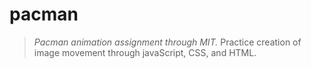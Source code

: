 # pacman
>*Pacman animation assignment through MIT.*
Practice creation of image movement through javaScript, CSS, and HTML.

